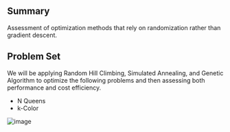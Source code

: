 ## Summary
Assessment of optimization methods that rely on randomization rather than gradient descent.

## Problem Set
We will be applying Random Hill Climbing, Simulated Annealing, and Genetic Algorithm to optimize the following problems and then assessing both performance and cost efficiency.
- N Queens
- k-Color


![image](https://github.com/user-attachments/assets/c292deaf-6269-48fc-ad42-7cce97cefcea)
